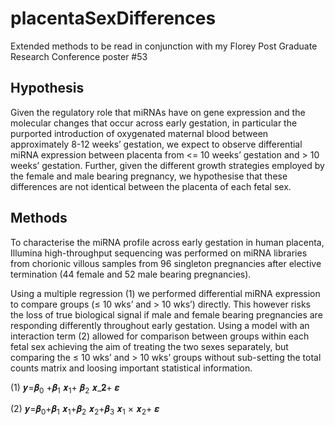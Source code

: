 # placentaSexDifferences
Extended methods to be read in conjunction with my Florey Post Graduate Research Conference poster #53

## Hypothesis

Given the regulatory role that miRNAs have on gene expression and the molecular changes that occur across early gestation, in particular the purported introduction of oxygenated maternal blood between approximately 8-12 weeks’ gestation, we expect to observe differential miRNA expression between placenta from <= 10 weeks’ gestation and > 10 weeks’ gestation. Further, given the different growth strategies employed by the female and male bearing pregnancy, we hypothesise that these differences are not identical between the placenta of each fetal sex.

## Methods

To characterise the miRNA profile across early gestation in human placenta, Illumina high-throughput sequencing was performed on miRNA libraries from chorionic villous samples from 96 singleton pregnancies after elective termination (44 female and 52 male bearing pregnancies).

Using a multiple regression (1) we performed differential miRNA expression to compare groups (≤ 10 wks’ and > 10 wks’) directly. This however risks the loss of true biological signal if male and female bearing pregnancies are responding differently throughout early gestation. Using a  model with an interaction term (2) allowed for comparison between groups within each fetal sex achieving the aim of treating the two sexes separately, but comparing the ≤ 10 wks’ and > 10 wks’ groups without sub-setting the total counts matrix and loosing important statistical information.

(1)                𝒚=𝜷<sub>0</sub> +𝜷<sub>1</sub> 𝒙<sub>1</sub>+ 𝜷<sub>2</sub> 𝒙_𝟐+ 𝜺  

(2)                𝒚=𝜷<sub>0</sub>+𝜷<sub>1</sub> 𝒙<sub>1</sub>+𝜷<sub>2</sub> 𝒙<sub>2</sub>+𝜷<sub>3</sub> 𝒙<sub>1</sub>  × 𝒙<sub>2</sub>+ 𝜺  

